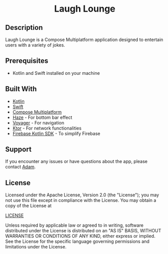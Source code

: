 <h1 align="center">Laugh Lounge</h1>

## Description

Laugh Lounge is a Compose Multiplatform application designed to entertain users with a variety of jokes.

## Prerequisites

- Kotlin and Swift installed on your machine

## Built With

- [Kotlin](https://kotlinlang.org/)
- [Swift](https://developer.apple.com/swift/)
- [Compose Multiplatform](https://www.jetbrains.com/lp/compose-multiplatform/)
- [Haze](https://github.com/chrisbanes/haze) - For bottom bar effect
- [Voyager](https://github.com/adrielcafe/voyager) - For navigation
- [Ktor](https://ktor.io/) - For network functionalities
- [Firebase Kotlin SDK](https://github.com/GitLiveApp/firebase-kotlin-sdk) - To simplify Firebase

## Support

If you encounter any issues or have questions about the app, please contact [Adam](https://www.adamgardner.dev/contact).

## License

Licensed under the Apache License, Version 2.0 (the "License");
you may not use this file except in compliance with the License.
You may obtain a copy of the License at

[LICENSE](http://www.apache.org/licenses/LICENSE-2.0)

Unless required by applicable law or agreed to in writing, software
distributed under the License is distributed on an "AS IS" BASIS,
WITHOUT WARRANTIES OR CONDITIONS OF ANY KIND, either express or implied.
See the License for the specific language governing permissions and
limitations under the License.
